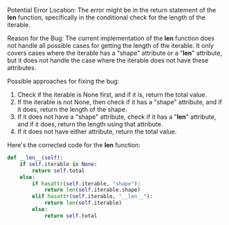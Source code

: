 Potential Error Location: The error might be in the return statement of the __len__ function, specifically in the conditional check for the length of the iterable.

Reason for the Bug: The current implementation of the __len__ function does not handle all possible cases for getting the length of the iterable. It only covers cases where the iterable has a "shape" attribute or a "__len__" attribute, but it does not handle the case where the iterable does not have these attributes.

Possible approaches for fixing the bug:
1. Check if the iterable is None first, and if it is, return the total value.
2. If the iterable is not None, then check if it has a "shape" attribute, and if it does, return the length of the shape.
3. If it does not have a "shape" attribute, check if it has a "__len__" attribute, and if it does, return the length using that attribute.
4. If it does not have either attribute, return the total value.

Here's the corrected code for the __len__ function:
```python
def __len__(self):
    if self.iterable is None:
        return self.total
    else:
        if hasattr(self.iterable, "shape"):
            return len(self.iterable.shape)
        elif hasattr(self.iterable, "__len__"):
            return len(self.iterable)
        else:
            return self.total
```